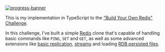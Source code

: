 [![progress-banner](https://backend.codecrafters.io/progress/redis/f1273bab-4611-4830-917c-b39cf35cb5a8)](https://app.codecrafters.io/users/feliposz)

This is my implementation in TypeScript to the
["Build Your Own Redis" Challenge](https://codecrafters.io/challenges/redis).

In this challenge, I've built a simple [Redis](https://redis.io/) clone that's capable of handling
basic commands like `PING`, `SET` and `GET`, as well as some advanced extensions like [basic replication](https://redis.io/docs/management/replication/),
[streams](https://redis.io/docs/data-types/streams/) and loading [RDB persisted files](https://redis.io/docs/management/persistence/).
